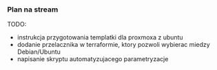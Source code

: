 ### Plan na stream

TODO:
* instrukcja przygotowania templatki dla proxmoxa z ubuntu
* dodanie przelacznika w terraformie, ktory pozwoli wybierac miedzy Debian/Ubuntu
* napisanie skryptu automatyzujacego parametryzacje 